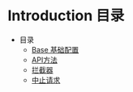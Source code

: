 # Introduction 目录

- 目录
  - [Base 基础配置](/config/base)
  - [API方法](/config/api)
  - [拦截器](/config/interceptors)
  - [中止请求](/config/abort)
